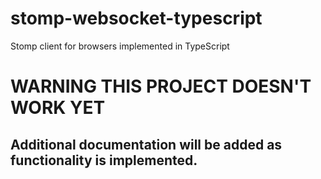 # stomp-websocket-typescript
Stomp client for browsers implemented in TypeScript

# WARNING THIS PROJECT DOESN'T WORK YET

## Additional documentation will be added as functionality is implemented.

